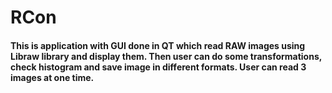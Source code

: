 # RCon
#### This is application with GUI done in QT which read RAW images using Libraw library and display them. Then user can do some transformations, check histogram and save image in different formats. User can read 3 images at one time.
